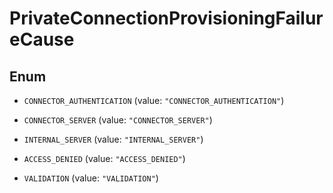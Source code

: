

# PrivateConnectionProvisioningFailureCause

## Enum


* `CONNECTOR_AUTHENTICATION` (value: `"CONNECTOR_AUTHENTICATION"`)

* `CONNECTOR_SERVER` (value: `"CONNECTOR_SERVER"`)

* `INTERNAL_SERVER` (value: `"INTERNAL_SERVER"`)

* `ACCESS_DENIED` (value: `"ACCESS_DENIED"`)

* `VALIDATION` (value: `"VALIDATION"`)



